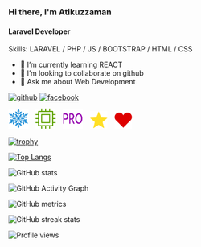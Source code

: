 

### Hi there, I'm Atikuzzaman 
#### Laravel Developer



Skills: LARAVEL / PHP / JS / BOOTSTRAP / HTML / CSS

- 🌱 I’m currently learning REACT 
- 👯 I’m looking to collaborate on github 
- 💬 Ask me about Web Development  


[<img src='https://cdn.jsdelivr.net/npm/simple-icons@3.0.1/icons/github.svg' alt='github' height='40'>](https://github.com/Atikuzzamantanin)  [<img src='https://cdn.jsdelivr.net/npm/simple-icons@3.0.1/icons/facebook.svg' alt='facebook' height='40'>](https://www.facebook.com/atikuzzaman.tanin.3/)  

<a href='https://archiveprogram.github.com/'><img src='https://raw.githubusercontent.com/acervenky/animated-github-badges/master/assets/acbadge.gif' width='40' height='40'></a> <a href='https://docs.github.com/en/developers'><img src='https://raw.githubusercontent.com/acervenky/animated-github-badges/master/assets/devbadge.gif' width='40' height='40'></a> <a href='https://github.com/pricing'><img src='https://raw.githubusercontent.com/acervenky/animated-github-badges/master/assets/pro.gif' width='40' height='40'></a> <a href='https://stars.github.com/'><img src='https://raw.githubusercontent.com/acervenky/animated-github-badges/master/assets/starbadge.gif' width='35' height='35'></a> <a href='https://docs.github.com/en/github/supporting-the-open-source-community-with-github-sponsors'><img src='https://raw.githubusercontent.com/acervenky/animated-github-badges/master/assets/sponsorbadge.gif' width='35' height='35'></a> 

[![trophy](https://github-profile-trophy.vercel.app/?username=Atikuzzamantanin)](https://github.com/ryo-ma/github-profile-trophy)

[![Top Langs](https://github-readme-stats.vercel.app/api/top-langs/?username=Atikuzzamantanin)](https://github.com/anuraghazra/github-readme-stats)

![GitHub stats](https://github-readme-stats.vercel.app/api?username=Atikuzzamantanin&show_icons=true&count_private=true)  

![GitHub Activity Graph](https://activity-graph.herokuapp.com/graph?username=Atikuzzamantanin)  

![GitHub metrics](https://metrics.lecoq.io/Atikuzzamantanin)  

![GitHub streak stats](https://github-readme-streak-stats.herokuapp.com/?user=Atikuzzamantanin)  

![Profile views](https://gpvc.arturio.dev/Atikuzzamantanin)  
